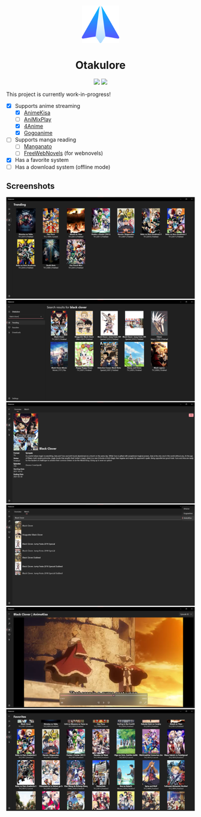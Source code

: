 <div align="center">

<img src="./.github/icon.png" width="100"/>

</div>

<h1 align="center">Otakulore</h1>

<div align="center">

[![](https://img.shields.io/badge/Powered%20By-.NET-blue?logo=microsoft&style=flat-square)](https://dotnet.microsoft.com)
[![](https://img.shields.io/badge/Made%20With-Visual%20Studio-blue?logo=visual-studio&style=flat-square)](https://visualstudio.microsoft.com)

</div>

This project is currently work-in-progress!

* [X] Supports anime streaming
  * [X] [AnimeKisa](https://animekisa.tv)
  * [ ] [AniMixPlay](https://animixplay.to)
  * [X] [4Anime](https://4anime.to)
  * [X] [Gogoanime](https://gogoanime.pe)
* [ ] Supports manga reading
  * [ ] [Manganato](https://manganato.com)
  * [ ] [FreeWebNovels](https://freewebnovel.com/) (for webnovels)
* [X] Has a favorite system
* [ ] Has a download system (offline mode)

## Screenshots

![](./.github/screenshots/0.png)
![](./.github/screenshots/1.png)
![](./.github/screenshots/2.png)
![](./.github/screenshots/3.png)
![](./.github/screenshots/4.png)
![](./.github/screenshots/5.png)
